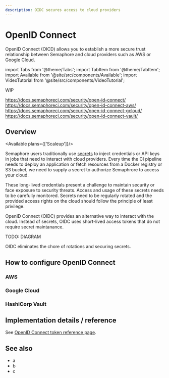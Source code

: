 ```yaml
---
description: OIDC secures access to cloud providers
---
```


# OpenID Connect

OpenID Connect (OICD) allows you to establish a more secure trust relationship between Semaphore and cloud providers such as AWS or Google Cloud.

import Tabs from '@theme/Tabs';
import TabItem from '@theme/TabItem';
import Available from '@site/src/components/Available';
import VideoTutorial from '@site/src/components/VideoTutorial';

WIP

https://docs.semaphoreci.com/security/open-id-connect/
https://docs.semaphoreci.com/security/open-id-connect-aws/
https://docs.semaphoreci.com/security/open-id-connect-gcloud/
https://docs.semaphoreci.com/security/open-id-connect-vault/

## Overview

<Available plans={['Scaleup']}/>

Semaphore users traditionally use [secrets](./secrets) to inject credentials or API keys in jobs that need to interact with cloud providers. Every time the CI pipeline needs to deploy an application or fetch resources from a Docker registry or S3 bucket, we need to supply a secret to authorize Semaphrore to access your cloud.

These long-lived credentials present a challenge to maintain security or face exposure to security threats. Access and usage of these secrets needs to be carefully monitored. Secrets need to be regularly rotated and the provided access rights on the cloud should follow the principle of least privilege.

OpenID Connect (OIDC) provides an alternative way to interact with the cloud. Instead of secrets, OIDC uses short-lived access tokens that do not require secret maintanance.

TODO: DIAGRAM

OIDC eliminates the chore of rotations and securing secrets.

## How to configure OpenID Connect

### AWS

### Google Cloud

### HashiCorp Vault

## Implementation details / reference

See [OpenID Connect token reference page](../reference/openid).

## See also

- a
- b
- c
